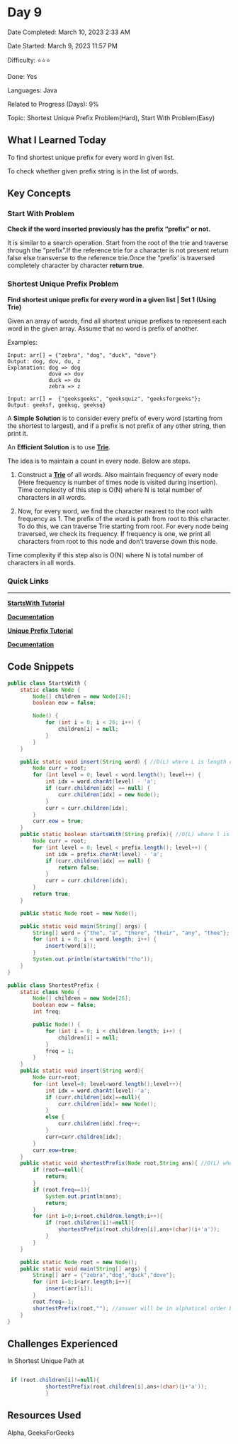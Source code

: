 # Day 9

Date Completed: March 10, 2023 2:33 AM

Date Started: March 9, 2023 11:57 PM

Difficulty: ⭐⭐⭐

Done: Yes

Languages: Java

Related to Progress (Days): 9%

Topic: Shortest Unique Prefix Problem(Hard), Start With Problem(Easy)

## What I Learned Today

To find shortest unique prefix for every word in given list.

To check whether given prefix string is in the list of words.

## Key Concepts

### Start With Problem

**Check if the word inserted previously has the prefix “prefix” or not.**

It is similar to a search operation. Start from the root of the trie and traverse through the “prefix”.If the reference trie for a character is not present return false else transverse to the reference trie.Once the “prefix’ is traversed completely character by character **return true**.

### Shortest Unique Prefix Problem

**Find shortest unique prefix for every word in a given list | Set 1 (Using Trie)**

Given an array of words, find all shortest unique prefixes to represent each word in the given array. Assume that no word is prefix of another.

Examples:

```
Input: arr[] = {"zebra", "dog", "duck", "dove"}
Output: dog, dov, du, z
Explanation: dog => dog
             dove => dov
             duck => du
             zebra => z

Input: arr[] =  {"geeksgeeks", "geeksquiz", "geeksforgeeks"};
Output: geeksf, geeksg, geeksq}
```

A **Simple Solution** is to consider every prefix of every word (starting from the shortest to largest), and if a prefix is not prefix of any other string, then print it.

An **Efficient Solution** is to use **[Trie](https://www.geeksforgeeks.org/trie-insert-and-search/)**. 

The idea is to maintain a count in every node. Below are steps.

1) Construct a **[Trie](https://www.geeksforgeeks.org/trie-insert-and-search/)** of all words. Also maintain frequency of every node (Here frequency is number of times node is visited during insertion). Time complexity of this step is O(N) where N is total number of characters in all words.

2) Now, for every word, we find the character nearest to the root with frequency as 1. The prefix of the word is path from root to this character. To do this, we can traverse Trie starting from root. For every node being traversed, we check its frequency. If frequency is one, we print all characters from root to this node and don’t traverse down this node.

Time complexity if this step also is O(N) where N is total number of characters in all words.

### Quick Links

---

[**StartsWith Tutorial**](https://youtu.be/dBGUmUQhjaM)

[**Documentation**](https://takeuforward.org/data-structure/implement-trie-1/)

[**Unique Prefix Tutorial**](https://youtu.be/fpjfjNh658c)

[**Documentation**](https://github.com/)

## Code Snippets

```java
public class StartsWith {
    static class Node {
        Node[] children = new Node[26];
        boolean eow = false;

        Node() {
            for (int i = 0; i < 26; i++) {
                children[i] = null;
            }
        }
    }

    public static void insert(String word) { //O(L) where L is length of largest word
        Node curr = root;
        for (int level = 0; level < word.length(); level++) {
            int idx = word.charAt(level) - 'a';
            if (curr.children[idx] == null) {
                curr.children[idx] = new Node();
            }
            curr = curr.children[idx];
        }
        curr.eow = true;
    }
    public static boolean startsWith(String prefix){ //O(L) where l is the length of prefix
        Node curr = root;
        for (int level = 0; level < prefix.length(); level++) {
            int idx = prefix.charAt(level) - 'a';
            if (curr.children[idx] == null) {
                return false;
            }
            curr = curr.children[idx];
        }
        return true;
    }

    public static Node root = new Node();

    public static void main(String[] args) {
        String[] word = {"the", "a", "there", "their", "any", "thee"};
        for (int i = 0; i < word.length; i++) {
            insert(word[i]);
        }
        System.out.println(startsWith("tho"));
    }
}
```

```java
public class ShortestPrefix {
    static class Node {
        Node[] children = new Node[26];
        boolean eow = false;
        int freq;

        public Node() {
            for (int i = 0; i < children.length; i++) {
                children[i] = null;
            }
            freq = 1;
        }
    }
    public static void insert(String word){
        Node curr=root;
        for (int level=0; level<word.length();level++){
            int idx = word.charAt(level)-'a';
            if (curr.children[idx]==null){
                curr.children[idx]= new Node();
            }
            else {
                curr.children[idx].freq++;
            }
            curr=curr.children[idx];
        }
        curr.eow=true;
    }
    public static void shortestPrefix(Node root,String ans){ //O(L) where l is level in my trie or longest word
        if (root==null){
            return;
        }
        if (root.freq==1){
            System.out.println(ans);
            return;
        }
        for (int i=0;i<root.children.length;i++){
            if (root.children[i]!=null){
                shortestPrefix(root.children[i],ans+(char)(i+'a'));
            }
        }
    }

    public static Node root = new Node();
    public static void main(String[] args) {
        String[] arr = {"zebra","dog","duck","dove"};
        for (int i=0;i<arr.length;i++){
            insert(arr[i]);
        }
        root.freq=-1;
        shortestPrefix(root,""); //answer will be in alphatical order because by default trie me string alphabatically store hote hai
    }
}
```

## Challenges Experienced

In Shortest Unique Path at

```java

 if (root.children[i]!=null){
            shortestPrefix(root.children[i],ans+(char)(i+'a'));
            }

```

## Resources Used

Alpha, GeeksForGeeks